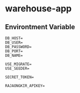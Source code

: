 # warehouse-app

## Environtment Variable
```dotenv
DB_HOST=
DB_USER=
DB_PASSWORD=
DB_PORT=
DB_NAME=

USE_MIGRATE=
USE_SEEDER=

SECRET_TOKEN=

RAJAONGKIR_APIKEY=
```